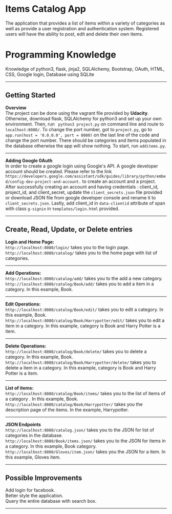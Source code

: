 # Items Catalog App

The application that provides a list of items within a variety of categories as well as provide a user registration and authentication system. Registered users will have the ability to post, edit and delete their own items.


# Programming Knowledge

Knowledge of python3, flask, jinja2, SQLAlchemy, Bootstrap, OAuth, HTML, CSS, Google login, Database using SQLite

---
## Getting Started
**Overview** <br/>
The project can be done using the vagrant file provided by **Udacity**. Otherwise, download flask, SQLAlchemy for python3 and set up your own environment. Then, run ` python3 project.py` on command line and route to `localhost:8080/`. To change the port number, got to `project.py`, go to  `app.run(host = '0.0.0.0', port = 8080)` on the last line of the code and change the port number. There should be categories and items populated in the database otherwise the app will show nothing. To start, run ``additems.py``.

---
**Adding Google 0Auth** <br />
In order to create a google login using Google's API. A google developer account should be created. Please refer to the link ``https://developers.google.com/assistant/sdk/guides/library/python/embed/config-dev-project-and-account.`` to create an account and a project. After successfully creating an account and having credentials : client_id, project_id, and client_secret, update the ``client_secrets.json`` file provided or download JSON file from google developer console and rename it to ``client_secrets.json``. Lastly, add client_id in ``data-clientid`` attribute of span with class ``g-signin`` in ``templates/login.html`` provided.

---

## Create, Read, Update, or Delete entries
**Login and Home Page:** <br/>
`http://localhost:8080/login/` takes you to the login page. <br />
`http://localhost:8080/catalog/` takes you to the home page with list of categories.

---
**Add Operations:** <br/>
`http://localhost:8080/catalog/add/` takes you to the add  a new category. <br />
`﻿http://localhost:8080/catalog/Book/add/` takes you to add a item in a category. In this example, Book.

---
**Edit Operations:** <br />
`http://localhost:8080/catalog/Book/edit/` takes you to edit a category. In this example, Book. <br />
``http://localhost:8080/catalog/Book/Harrypotter/edit/`` takes you to edit a item in a category. In this example, category is Book and Harry Potter is a item.

---
**Delete Operations:** <br/>
`http://localhost:8080/catalog/Book/delete/` takes you to delete a category. In this example, Book. <br />
``http://localhost:8080/catalog/Book/Harrypotter/delete/`` takes you to delete a item in a category. In this example, category is Book and Harry Potter is a item.

---
**List of items:** <br/>
`http://localhost:8080/catalog/Book/items/` takes you to the list of items of a category . In this example, Book. <br />
``http://localhost:8080/catalog/Book/Harrypotter/`` takes you the description page of the items. In the example, Harrypotter.

---
**JSON Endpoints** <br />
``http://localhost:8080/catalog.json/`` takes you to the JSON for list of categories in the database. <br />
``http://localhost:8080/Book/items.json/`` takes you to the JSON for items in a category. In this example, Book category. <br />
``http://localhost:8080/Gloves/item.json/`` takes you the JSON for a item. In this example, Gloves item.

---
## Possible Improvements
Add login for facebook. <br />
Better style the application.<br />
Query the entire database with search box. 

---



